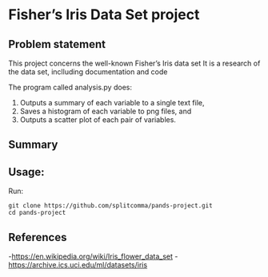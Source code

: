# Fisher’s Iris Data Set project

## Problem statement

This project concerns the well-known Fisher’s Iris data set It is a research of the data set, inclluding documentation and code 

The program called analysis.py does: 

1. Outputs a summary of each variable to a single text file,  
2. Saves a histogram of each variable to png files, and  
3. Outputs a scatter plot of each pair of variables.

## Summary

## Usage:

Run:

```
git clone https://github.com/splitcomma/pands-project.git
cd pands-project
```

## References
-https://en.wikipedia.org/wiki/Iris_flower_data_set
-https://archive.ics.uci.edu/ml/datasets/iris
